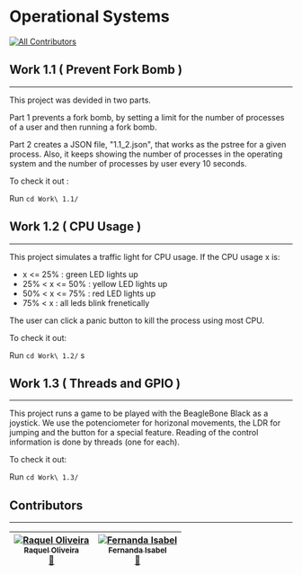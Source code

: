 # Operational Systems
[![All Contributors](https://img.shields.io/badge/all_contributors-2-orange.svg?style=flat-square)](#contributors)

## Work 1.1 ( Prevent Fork Bomb )
---

This project was devided in two parts. 

Part 1 prevents a fork bomb, by setting a limit for the number of processes of a user and then running a fork bomb.

Part 2 creates a JSON file, "1.1_2.json", that works as the pstree for a given process. Also, it keeps showing the number of processes in the operating system and the number of processes by user every 10 seconds.

To check it out : 

Run `cd Work\ 1.1/`

## Work 1.2 ( CPU Usage )
---

This project simulates a traffic light for CPU usage. If the CPU usage x is:
- x <= 25% : green LED lights up
- 25% < x <= 50% : yellow LED lights up
- 50% < x <= 75% : red LED lights up
- 75% < x : all leds blink frenetically

The user can click a panic button to kill the process using most CPU.

To check it out:

Run `cd Work\ 1.2/`
s

## Work 1.3 ( Threads and GPIO )
---

This project runs a game to be played with the BeagleBone Black as a joystick. We use the potenciometer for horizonal movements, the LDR for jumping and the button for a special feature. Reading of the control information is done by threads (one for each).

To check it out:

Run `cd Work\ 1.3/`
 
## Contributors ##
---

| [![Raquel Oliveira](https://avatars.githubusercontent.com/raquel-oliveira?s=100)<br /><sub> Raquel Oliveira</sub>](http://raquel-oliveira.github.io)<br />[👀](https://github.com/raquel-oliveira/operational-systems/commits?author=raquel-oliveira) | [![Fernanda Isabel](https://avatars.githubusercontent.com/feisabel?s=100)<br /><sub>Fernanda Isabel</sub>](https://github.com/feisabel)<br />[👀](https://github.com/raquel-oliveira/operational-systems/commits?author=feisabel)|
| :---: | :---: |
